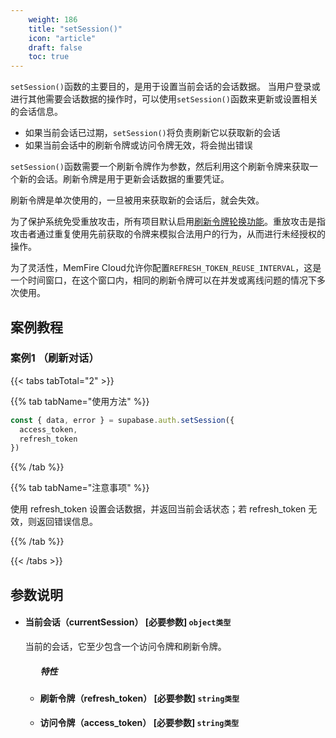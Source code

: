 ```yaml
---
    weight: 186
    title: "setSession()"
    icon: "article"
    draft: false
    toc: true
---
```




`setSession()`函数的主要目的，是用于设置当前会话的会话数据。
当用户登录或进行其他需要会话数据的操作时，可以使用`setSession()`函数来更新或设置相关的会话信息。

* 如果当前会话已过期，`setSession()`将负责刷新它以获取新的会话
* 如果当前会话中的刷新令牌或访问令牌无效，将会抛出错误

`setSession()`函数需要一个刷新令牌作为参数，然后利用这个刷新令牌来获取一个新的会话。刷新令牌是用于更新会话数据的重要凭证。

刷新令牌是单次使用的，一旦被用来获取新的会话后，就会失效。

为了保护系统免受重放攻击，所有项目默认启用[刷新令牌轮换功能](/docs/reference/auth/config#refresh_token_rotation_enabled)。重放攻击是指攻击者通过重复使用先前获取的令牌来模拟合法用户的行为，从而进行未经授权的操作。

为了灵活性，MemFire Cloud允许你配置`REFRESH_TOKEN_REUSE_INTERVAL`，这是一个时间窗口，在这个窗口内，相同的刷新令牌可以在并发或离线问题的情况下多次使用。




## 案例教程

### 案例1 （刷新对话）

{{< tabs tabTotal="2" >}}


{{% tab tabName="使用方法" %}}



  ```ts
  const { data, error } = supabase.auth.setSession({
    access_token,
    refresh_token
  })
  ```



{{% /tab %}}


{{% tab tabName="注意事项" %}}



使用 refresh_token 设置会话数据，并返回当前会话状态；若 refresh_token 无效，则返回错误信息。



{{% /tab %}}


{{< /tabs >}}










## 参数说明


<ul className="method-list-group">
  
<li className="method-list-item">
  <h4 className="method-list-item-label">
    <span className="method-list-item-label-name">
      当前会话（currentSession）
    </span>
    <span className="method-list-item-label-badge required">
      [必要参数]
    </span>
    <span className="method-list-item-validation">
      <code>object类型</code>
    </span>
  </h4>
  <div class="method-list-item-description">

当前的会话，它至少包含一个访问令牌和刷新令牌。

  </div>
  
<ul className="method-list-group">
  <h5 class="method-list-title method-list-title-isChild expanded">特性</h5>

<li className="method-list-item">
  <h4 className="method-list-item-label">
    <span className="method-list-item-label-name">
      刷新令牌（refresh_token）
    </span>
    <span className="method-list-item-label-badge required">
      [必要参数]
    </span>
    <span className="method-list-item-validation">
      <code>string类型</code>
    </span>
  </h4>
  
</li>


<li className="method-list-item">
  <h4 className="method-list-item-label">
    <span className="method-list-item-label-name">
      访问令牌（access_token）
    </span>
    <span className="method-list-item-label-badge required">
      [必要参数]
    </span>
    <span className="method-list-item-validation">
      <code>string类型</code>
    </span>
  </h4>
  
</li>

</ul>

</li>

</ul>